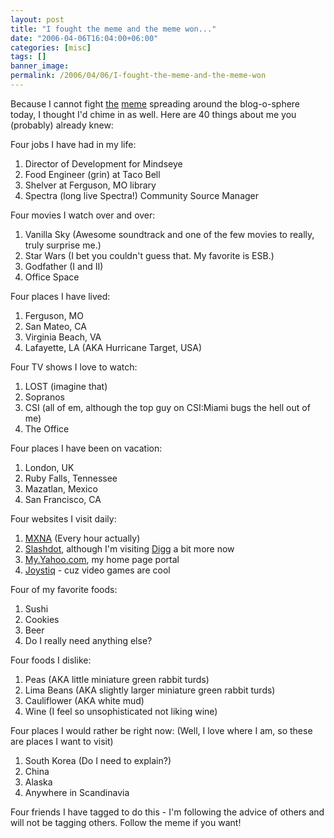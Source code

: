 ```yaml
---
layout: post
title: "I fought the meme and the meme won..."
date: "2006-04-06T16:04:00+06:00"
categories: [misc]
tags: []
banner_image: 
permalink: /2006/04/06/I-fought-the-meme-and-the-meme-won
---
```


Because I cannot fight <a href="http://www.corfield.org/blog/">the</a> <a href="http://www.jeffryhouser.com/index.cfm/2006/4/4/Because-Mer-Tagged-Me">meme</a> spreading around the blog-o-sphere today, I thought I'd chime in as well. Here are 40 things about me you (probably) already knew:

Four jobs I have had in my life:
<ol>
<li>Director of Development for Mindseye
<li>Food Engineer (grin) at Taco Bell
<li>Shelver at Ferguson, MO library
<li>Spectra (long live Spectra!) Community Source Manager
</ol>

Four movies I watch over and over:
<ol>
<li>Vanilla Sky (Awesome soundtrack and one of the few movies to really, truly surprise me.)
<li>Star Wars (I bet you couldn't guess that. My favorite is ESB.)
<li>Godfather (I and II)
<li>Office Space
</ol>

Four places I have lived:
<ol>
<li>Ferguson, MO
<li>San Mateo, CA
<li>Virginia Beach, VA
<li>Lafayette, LA (AKA Hurricane Target, USA)
</ol>

Four TV shows I love to watch:
<ol>
<li>LOST (imagine that)
<li>Sopranos
<li>CSI (all of em, although the top guy on CSI:Miami bugs the hell out of me)
<li>The Office
</ol>

Four places I have been on vacation:
<ol>
<li>London, UK
<li>Ruby Falls, Tennessee
<li>Mazatlan, Mexico
<li>San Francisco, CA
</ol>

Four websites I visit daily:
<ol>
<li><a href="http://weblogs.macromedia.com/mxna/">MXNA</a> (Every hour actually)
<li><a href="http://www.slashdot.org">Slashdot</a>, although I'm visiting <a href="http://www.digg.com">Digg</a> a bit more now
<li><a href="http://my.yahoo.com">My.Yahoo.com</a>, my home page portal
<li><a href="http://www.joystiq.com">Joystiq</a> - cuz video games are cool
</ol>

Four of my favorite foods:
<ol>
<li>Sushi
<li>Cookies
<li>Beer
<li>Do I really need anything else?
</ol>

Four foods I dislike:
<ol>
<li>Peas (AKA little miniature green rabbit turds)
<li>Lima Beans (AKA slightly larger miniature green rabbit turds)
<li>Cauliflower (AKA white mud)
<li>Wine (I feel so unsophisticated not liking wine)
</ol>

Four places I would rather be right now: (Well, I love where I am, so these are places I want to visit)
<ol>
<li>South Korea (Do I need to explain?)
<li>China
<li>Alaska
<li>Anywhere in Scandinavia
</ol>

Four friends I have tagged to do this - I'm following the advice of others and will not be tagging others. Follow the meme if you want!